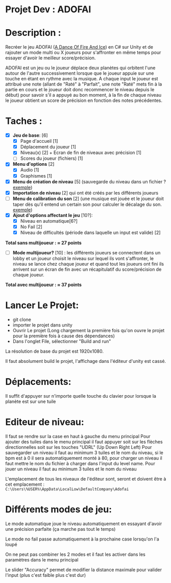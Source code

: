 # Projet Dev : ADOFAI

# Description :

Recréer le jeu ADOFAI ([A Dance Of Fire And Ice](https://store.steampowered.com/app/977950/A_Dance_of_Fire_and_Ice/)) en C# sur Unity et de rajouter un mode multi ou X joueurs pour s'affronter en même temps pour essayer d'avoir le meilleur score/précision.

ADOFAI est un jeu ou le joueur déplace deux planètes qui orbitent l'une autour de l'autre successivement lorsque que le joueur appuie sur une touche en étant en rythme avec la musique. A chaque input le joueur est attribué une note (allant de "Raté" à "Parfait", une note "Raté" mets fin à la partie en cours et le joueur doit donc recommencer le niveau depuis le début) pour savoir s'il a appuyé au bon moment, à la fin de chaque niveau le joueur obtient un score de précision en fonction des notes précédentes.

# Taches :

- [x] **Jeu de base**: [6]
  - [x] Page d'accueil [1]
  - [x] Déplacement du joueur [1]
  - [x] Niveau(x) [2] + Ecran de fin de niveaux avec précision [1]
  - [ ] Scores du joueur (fichiers) [1]
- [x] **Menu d'options** [2]
  - [x] Audio [1]
  - [x] Graphismes [1]
- [x] **Menu de création de niveau** [5]
      (sauvegarde du niveau dans un fichier ? [exemple](<![](https://i.imgur.com/U8V5dXv.gif)>))
- [x] **Importation de niveau** [2]
      qui ont été créés par les différents joueurs
- [ ] **Menu de calibration du son** [2]
      (une musique est jouée et le joueur doit taper dès qu'il entend un certain son pour calculer le décalage du son. [exemple](https://i.imgur.com/G2adO2R.gif))
- [x] **Ajout d'options affectant le jeu** [10?]:
  - [x] Niveau en automatique[6?]
  - [x] No Fail [2]
  - [x] Niveau de difficultés (période dans laquelle un input est valide) [2]

**Total sans multijoueur : ≈ 27 points**

- [ ] **Mode multijoueur?** [10] : les différents joueurs se connectent dans un lobby et un joueur choisit le niveau sur lequel ils vont s'affronter, le niveau se lance chez chaque joueur et quand tout les joueurs ont fini ils arrivent sur un écran de fin avec un récapitulatif du score/précision de chaque joueur.

**Total avec multijoueur : ≈ 37 points**

# Lancer Le Projet:

- git clone
- importer le projet dans unity
- Ouvrir Le projet (Long chargement la première fois qu'on ouvre le projet pour la première fois à cause des dépendances)
- Dans l'onglet File, sélectionner "Build and run"

La résolution de base du projet est 1920x1080.

Il faut absolument build le projet, l'affichage dans l'éditeur d'unity est cassé.

# Déplacements:

Il suffit d'appuyer sur n'importe quelle touche du clavier pour lorsque la planète est sur une tuile

# Editeur de niveau:

Il faut se rendre sur la case en haut à gauche du menu principal
Pour ajouter des tuiles dans le menu principal il faut appuyer soit sur les flèches directionnelles soit sur les touches "UDRL" (Up Down Right Left)
Pour sauvegarder un niveau il faut au minimum 3 tuiles et le nom du niveau, si le bpm est à 0 il sera automatiquement monté à 80, pour charger un niveau il faut mettre le nom du fichier à charger dans l'input du level name.
Pour jouer un niveau il faut au minimum 3 tuiles et le nom du niveau

L'emplacement de tous les niveaux de l'éditeur sont, seront et doivent être à cet emplacement :
`C:\Users\%USER%\AppData\LocalLow\DefaultCompany\Adofai`

# Différents modes de jeu:

Le mode automatique joue le niveau automatiquement en essayant d'avoir une précision parfaite (ça marche pas tout le temps)

Le mode no fail passe automatiquement à la prochaine case lorsqu'on l'a loupé

On ne peut pas combiner les 2 modes et il faut les activer dans les paramètres dans le menu principal

Le slider "Accuracy" permet de modifier la distance maximale pour valider l'input (plus c'est faible plus c'est dur)

